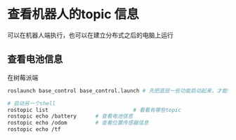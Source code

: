 # 查看机器人的topic 信息

可以在机器人端执行，也可以在建立分布式之后的电脑上运行

## 查看电池信息

在树莓派端

```bash
roslaunch base_control base_control.launch # 先把底层一些功能启动起来，才能有电池之类的topic

# 启动另一个shell
rostopic list 							# 看看有哪些topic
rostopic echo /battery		# 查看电池信息
rostopic echo /odom			# 查看位置传感器信息
rostopic echo /tf

```

